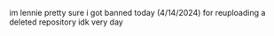 im lennie
pretty sure i got banned today (4/14/2024) for reuploading a deleted repository idk
very day

<!---
x0no/x0no is a ✨ special ✨ repository because its `README.md` (this file) appears on your GitHub profile.
You can click the Preview link to take a look at your changes.
--->

